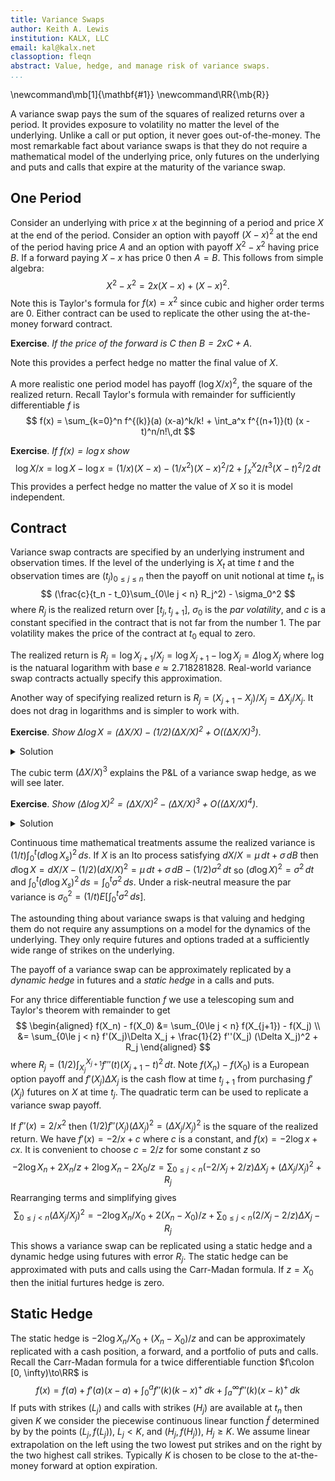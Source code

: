 ```yaml
---
title: Variance Swaps
author: Keith A. Lewis
institution: KALX, LLC
email: kal@kalx.net
classoption: fleqn
abstract: Value, hedge, and manage risk of variance swaps.
...
```


\newcommand\mb[1]{\mathbf{#1}}
\newcommand\RR{\mb{R}}

A variance swap pays the sum of the squares of realized returns over a period.
It provides exposure to volatility no matter the level of the underlying.
Unlike a call or put option, it never goes out-of-the-money.
The most remarkable fact about variance swaps is that they do not
require a mathematical model of the underlying price, only
futures on the underlying and puts and calls that expire at the
maturity of the variance swap.

## One Period

Consider an underlying with price $x$ at the beginning of a period and price $X$
at the end of the period. Consider an option with payoff $(X - x)^2$ at the
end of the period having price $A$ and an option with payoff
$X^2 - x^2$ having price $B$. If a forward paying $X - x$ has price 0 then
$A = B$. This follows from simple algebra:
$$
	X^2 - x^2 = 2x(X - x) + (X - x)^2.
$$
Note this is Taylor's formula for $f(x) = x^2$ since cubic and higher order terms are 0.
Either contract can be used to replicate the other using the at-the-money forward contract.

__Exercise__. _If the price of the forward is $C$ then $B = 2xC + A$_.

Note this provides a perfect hedge no matter the final value of $X$.

A more realistic one period model has payoff $(\log X/x)^2$, the square of the
realized return. Recall Taylor's formula with remainder for sufficiently differentiable $f$ is
$$
	f(x) = \sum_{k=0}^n f^{(k)}(a) (x-a)^k/k! + \int_a^x f^{(n+1)}(t) (x - t)^n/n!\,dt
$$

__Exercise__. _If $f(x) = \log x$ show_
$$
	\log X/x = \log X - \log x = (1/x)(X - x) - (1/x^2)(X - x)^2/2 + \int_x^X 2/t^3(X - t)^2/2\,dt
$$
This provides a perfect hedge no matter the value of $X$ so it is model independent.

## Contract

Variance swap contracts are specified by an underlying instrument and observation times.
If the level of the underlying is $X_t$ at time $t$ and the observation times
are $(t_j)_{0\le j\le n}$ then the payoff on unit notional at time $t_n$ is
$$
	(\frac{c}{t_n - t_0}\sum_{0\le j < n} R_j^2) - \sigma_0^2
$$
where $R_j$ is the realized return over $[t_j, t_{j+1}]$, $\sigma_0$ is the _par volatility_,
and $c$ is a constant specified in the contract that is not far from the number 1.
The par volatility makes the price of the contract at $t_0$ equal to zero.

The realized return is $R_j = \log X_{j+1}/X_j = \log X_{j+1} - \log X_j =
\Delta \log X_j$ where $\log$ is the natuaral logarithm
with base $e \approx 2.718281828$. Real-world variance swap contracts actually specify this
approximation.

Another way of specifying realized return is 
$R_j = (X_{j+1} - X_j)/X_j = \Delta X_j/X_j$. It does not drag in logarithms and is simpler
to work with.

__Exercise__. _Show $\Delta \log X = (\Delta X/X) - (1/2)(\Delta X/X)^2 + O((\Delta X/X)^3)$_.

<details>
<summary>Solution</summary>
</details>

The cubic term $(\Delta X/X)^3$ explains the P&L of a variance swap hedge, as we will see later.

__Exercise__. _Show $(\Delta \log X)^2 = (\Delta X/X)^2 - (\Delta X/X)^3 + O((\Delta X/X)^4)$_.

<details>
<summary>Solution</summary>
</details>

Continuous time mathematical treatments assume the realized variance is
$(1/t)\int_0^t (d\log X_s)^2\,ds$. If $X$ is an Ito process satisfying
$dX/X = \mu\,dt + \sigma\,dB$ then $d\log X = dX/X - (1/2)(dX/X)^2 = \mu\,dt + \sigma\,dB - (1/2)\sigma^2\,dt$
so $(d\log X)^2 = \sigma^2\,dt$ and $\int_0^t (d\log X_s)^2\,ds = \int_0^t \sigma^2\,ds$.
Under a risk-neutral measure the par variance is $\sigma_0^2 = (1/t)E[\int_0^t \sigma^2\,ds]$.

The astounding thing about variance swaps is that valuing and hedging them do not require
any assumptions on a model for the dynamics of the underlying. They only require futures and
options traded at a sufficiently wide range of strikes on the underlying.

The payoff of a variance swap can be approximately replicated by a _dynamic hedge_ in futures
and a _static hedge_ in a calls and puts.

For any thrice differentiable function $f$ we use a telescoping sum and Taylor's theorem
with remainder to get
$$
\begin{aligned}
f(X_n) - f(X_0) &= \sum_{0\le j < n} f(X_{j+1}) - f(X_j) \\
	&= \sum_{0\le j < n} f'(X_j)\Delta X_j + \frac{1}{2} f''(X_j) (\Delta X_j)^2 + R_j
\end{aligned}
$$
where $R_j = (1/2)\int_{X_j}^{X_{j+1}} f'''(t) (X_{j+1} - t)^2\, dt$.
Note $f(X_n) - f(X_0)$ is a European option payoff and $f'(X_j) \Delta X_j$ is the cash flow
at time $t_{j+1}$ from purchasing $f'(X_j)$ futures on $X$ at time $t_j$.
The quadratic term can be used to replicate a variance swap payoff.

If $f''(x) = 2/x^2$ then $(1/2)f''(X_j)(\Delta X_j)^2 = (\Delta X_j/X_j)^2$ is
the square of the realized return.
We have $f'(x) = -2/x + c$ where $c$ is a constant, and
$f(x) = -2\log x + cx$. It is convenient to choose $c = 2/z$ for some constant $z$ so
$$
-2\log X_n + 2 X_n/z + 2\log X_n - 2 X_0/z
	= \sum_{0\le j < n} (-2/X_j + 2/z)\Delta X_j + (\Delta X_j/X_j)^2 + R_j
$$
Rearranging terms and simplifying gives
$$
\sum_{0\le j < n} (\Delta X_j/X_j)^2 = -2\log X_n/X_0 + 2(X_n - X_0)/z + \sum_{0\le j < n} (2/X_j - 2/z)\Delta X_j - R_j
$$
This shows a variance swap can be replicated using a static hedge and
a dynamic hedge using futures with error $R_j$. The static hedge can be
approximated with puts and calls using the Carr-Madan formula. If $z =
X_0$ then the initial furtures hedge is zero.

## Static Hedge

The static hedge is $-2\log X_n/X_0 + (X_n - X_0)/z$ and can be approximately replicated
with a cash position, a forward, and a portfolio of puts and calls.
Recall the Carr-Madan formula for a twice differentiable function $f\colon [0, \infty)\to\RR$ is
$$
	f(x) = f(a) + f'(a)(x - a) + \int_0^a f''(k) (k - x)^+ \, dk + \int_a^\infty f''(k) (x - k)^+\,dk
$$
If puts with strikes $(L_j)$ and calls with strikes $(H_j)$ are available at $t_n$
then given $K$
we consider the piecewise continuous linear function $\tilde{f}$ determined by by the points
$(L_j, f(L_j))$, $L_j < K$, and $(H_j, f(H_j))$, $H_j \ge K$. We assume linear extrapolation
on the left using the two lowest put strikes and on the right by the two highest call strikes.
Typically $K$ is chosen to be close to the at-the-money forward at option expiration.

<!--
## Cubic Term

The cubic term typically describes 95% of variance swap P&L over each period.

Since $f'''(x) = -4/x^3$ the error term $R_j$ over the period $[t_j, t_{j+1}]$ is
$R_j = (1/2)\int_{X_j}^{X_{j+1}} -4/t^3 (X_{j+1} - t)^2\, dt$.
Using $t$ is between $X_j$ and $X_{j+1}$ we have
$$
\begin{aligned}
	|R_j| &\le \frac{2}{\min\{X_j, X_{j+1}\}^3} \left|\int_{X_j}^{X_{j+1}} (X_{j+1} - t)^2\, dt\right| \\
		&= \frac{2}{\min\{X_j, X_{j+1}\}^3} \frac{1}{3}|X_{j+1} - X_j|^3 \\
		&= \frac{2}{3} \frac{|\Delta X_j|^3}{\min\{X_j, X_{j+1}\}^3}
\end{aligned}
$$
-->
